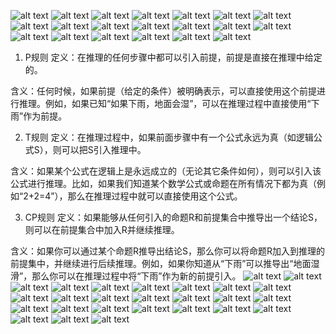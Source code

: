 ![alt text](img/image-4.png)
![alt text](img/image-5.png)
![alt text](img/image-7.png)
![alt text](img/image-6.png)
![alt text](img/image-8.png)
![alt text](img/image-9.png)
![alt text](img/image-10.png)
![alt text](img/image-11.png)
![alt text](img/image-12.png)
![alt text](img/image-13.png)
![alt text](img/image-15.png)
![alt text](img/image-16.png)
![alt text](img/image-17.png)
![alt text](img/image-18.png)
![alt text](img/image-19.png)
![alt text](img/image-20.png)
![alt text](img/image-21.png)
![alt text](img/image-22.png)
![alt text](img/image-23.png)
![alt text](img/image-24.png)
1. P规则
定义：在推理的任何步骤中都可以引入前提，前提是直接在推理中给定的。

含义：任何时候，如果前提（给定的条件）被明确表示，可以直接使用这个前提进行推理。例如，如果已知“如果下雨，地面会湿”，可以在推理过程中直接使用“下雨”作为前提。

2. T规则
定义：在推理过程中，如果前面步骤中有一个公式永远为真（如逻辑公式S），则可以把S引入推理中。

含义：如果某个公式在逻辑上是永远成立的（无论其它条件如何），则可以引入该公式进行推理。比如，如果我们知道某个数学公式或命题在所有情况下都为真（例如“2+2=4”），那么在推理过程中就可以直接使用这个公式。

3. CP规则
定义：如果能够从任何引入的命题R和前提集合中推导出一个结论S，则可以在前提集合中加入R并继续推理。

含义：如果你可以通过某个命题R推导出结论S，那么你可以将命题R加入到推理的前提集中，并继续进行后续推理。例如，如果你知道从“下雨”可以推导出“地面湿滑”，那么你可以在推理过程中将“下雨”作为新的前提引入。
![alt text](img/image-25.png)
![alt text](img/image-26.png)
![alt text](img/image-27.png)
![alt text](img/image-28.png)
![alt text](img/image-29.png)
![alt text](img/image-30.png)
![alt text](img/image-31.png)
![alt text](img/image-32.png)
![alt text](img/image-34.png)
![alt text](img/image-35.png)
![alt text](img/image-36.png)
![alt text](img/image-37.png)
![alt text](img/image-38.png)
![alt text](img/image-39.png)
![alt text](img/image-40.png)
![alt text](img/image-41.png)
![alt text](img/image-42.png)
![alt text](img/image-43.png)
![alt text](img/image-44.png)
![alt text](img/image-45.png)
![alt text](img/image-46.png)
![alt text](img/image-47.png)
![alt text](img/image-48.png)
![alt text](img/image-49.png)
![alt text](img/image-50.png)
![alt text](img/image-51.png)